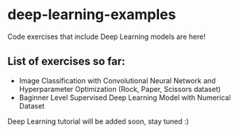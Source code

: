 # deep-learning-examples

Code exercises that include Deep Learning models are here!

## List of exercises so far:

* Image Classification with Convolutional Neural Network and Hyperparameter Optimization (Rock, Paper, Scissors dataset)
* Baginner Level Supervised Deep Learning Model with Numerical Dataset

Deep Learning tutorial will be added soon, stay tuned :)
